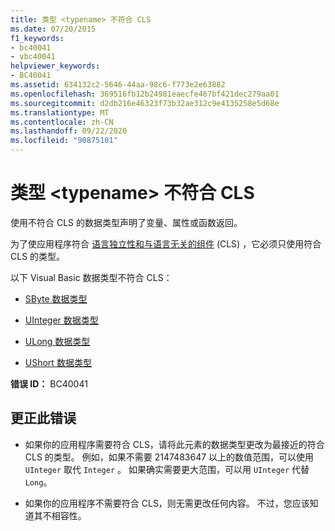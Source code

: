 ```yaml
---
title: 类型 <typename> 不符合 CLS
ms.date: 07/20/2015
f1_keywords:
- bc40041
- vbc40041
helpviewer_keywords:
- BC40041
ms.assetid: 634132c2-5646-44aa-98c6-f773e2e63882
ms.openlocfilehash: 369516fb12b24981eaecfe467bf421dec279aa01
ms.sourcegitcommit: d2db216e46323f73b32ae312c9e4135258e5d68e
ms.translationtype: MT
ms.contentlocale: zh-CN
ms.lasthandoff: 09/22/2020
ms.locfileid: "90875101"
---
```

# <a name="type-typename-is-not-cls-compliant"></a>类型 \<typename> 不符合 CLS

使用不符合 CLS 的数据类型声明了变量、属性或函数返回。  
  
 为了使应用程序符合 [语言独立性和与语言无关的组件](../../../standard/language-independence-and-language-independent-components.md) (CLS) ，它必须只使用符合 CLS 的类型。  
  
 以下 Visual Basic 数据类型不符合 CLS：  
  
- [SByte 数据类型](../data-types/sbyte-data-type.md)  
  
- [UInteger 数据类型](../data-types/uinteger-data-type.md)  
  
- [ULong 数据类型](../data-types/ulong-data-type.md)  
  
- [UShort 数据类型](../data-types/ushort-data-type.md)  
  
 **错误 ID：** BC40041  
  
## <a name="to-correct-this-error"></a>更正此错误  
  
- 如果你的应用程序需要符合 CLS，请将此元素的数据类型更改为最接近的符合 CLS 的类型。 例如，如果不需要 2147483647 以上的数值范围，可以使用 `UInteger` 取代 `Integer` 。 如果确实需要更大范围，可以用 `UInteger` 代替 `Long`。  
  
- 如果你的应用程序不需要符合 CLS，则无需更改任何内容。 不过，您应该知道其不相容性。
